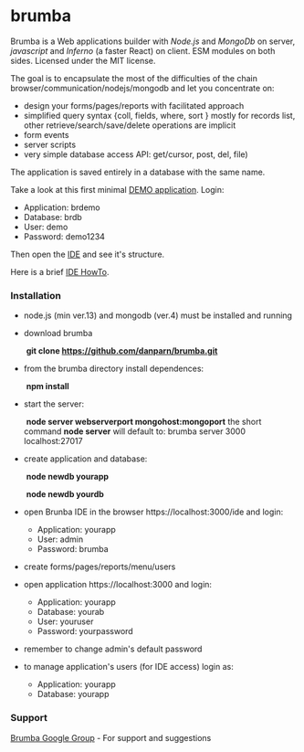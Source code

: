 brumba
======

Brumba is a Web applications builder with *Node.js* and *MongoDb* on server, *javascript* and *Inferno* (a faster React) on client. ESM modules on both sides.
Licensed under the MIT license.

The goal is to encapsulate the most of the difficulties of the chain browser/communication/nodejs/mongodb and let you concentrate on:
- design your forms/pages/reports with facilitated approach
- simplified query syntax {coll, fields, where, sort } mostly for records list, other retrieve/search/save/delete operations are implicit
- form events
- server scripts
- very simple database access API: get/cursor, post, del, file)

The application is saved entirely in a database with the same name. 

Take a look at this first minimal [DEMO application](https://95.110.198.62:3000). Login:
* Application: brdemo
* Database: brdb
* User: demo
* Password: demo1234

Then open the [IDE](https://95.110.198.62:3000/ide) and see it's structure.

Here is a brief [IDE HowTo](https://95.110.198.62:3000/howto.html).


### Installation
- node.js (min ver.13) and mongodb (ver.4) must be installed and running

- download brumba

  ​		**git clone https://github.com/danparn/brumba.git**

- from the brumba directory install dependences: 

  ​		**npm install**

- start the server: 

  ​		**node server webserverport mongohost:mongoport**
  the short command **node server** will default to:  brumba server 3000 localhost:27017

- create application and database:

  ​		**node newdb yourapp**

  ​		**node newdb yourdb**

- open Brunba IDE in the browser https://localhost:3000/ide and login:

  - Application: yourapp
  - User: admin
  - Password: brumba

- create forms/pages/reports/menu/users

- open application  https://localhost:3000 and login:
  * Application: yourapp
  * Database: yourab
  * User: youruser
  * Password: yourpassword
  
- remember to change admin's default password

- to manage application's users (for IDE access) login as:

  - Application: yourapp
  - Database: yourapp

### Support
[Brumba Google Group](https://groups.google.com/forum/?fromgroups#!forum/brumba-1) - For support and suggestions

